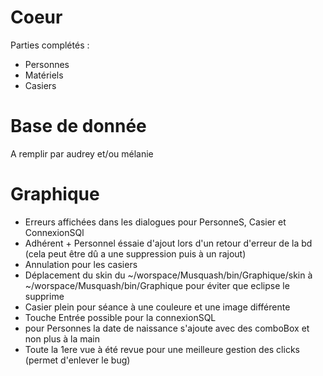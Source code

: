 # Coeur #

Parties complétés :
  * Personnes
  * Matériels
  * Casiers

# Base de donnée #

A remplir par audrey et/ou mélanie

# Graphique #

  * Erreurs affichées dans les dialogues pour PersonneS, Casier et ConnexionSQl
  * Adhérent + Personnel éssaie d'ajout lors d'un retour d'erreur de la bd (cela peut être dû a une suppression puis à un rajout)
  * Annulation pour les casiers
  * Déplacement du skin du ~/worspace/Musquash/bin/Graphique/skin à ~/worspace/Musquash/bin/Graphique pour éviter que eclipse le supprime
  * Casier plein pour séance à une couleure et une image différente
  * Touche Entrée possible pour la connexionSQL
  * pour Personnes la date de naissance s'ajoute avec des comboBox et non plus à la main
  * Toute la 1ere vue à été revue pour une meilleure gestion des clicks (permet d'enlever le bug)